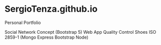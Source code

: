 # SergioTenza.github.io
Personal Portfolio

Social Network Concept  (Bootstrap 5)
Web App Quality Control Shoes ISO 2859-1 (Mongo Express Bootstrap Node)